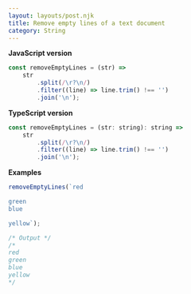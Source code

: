 ```yaml
---
layout: layouts/post.njk
title: Remove empty lines of a text document
category: String
---
```


**JavaScript version**

```js
const removeEmptyLines = (str) =>
    str
        .split(/\r?\n/)
        .filter((line) => line.trim() !== '')
        .join('\n');
```

**TypeScript version**

```js
const removeEmptyLines = (str: string): string =>
    str
        .split(/\r?\n/)
        .filter((line) => line.trim() !== '')
        .join('\n');
```

**Examples**

```js
removeEmptyLines(`red

green
blue

yellow`);

/* Output */
/*
red
green
blue
yellow
*/
```
